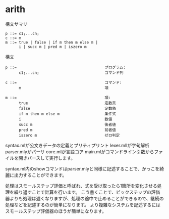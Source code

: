 # arith

  構文サマリ

    p ::= c1;...cn;
    c ::= m
    m ::= true | false | if m then m else m |
          i | succ m | pred m | iszero m

  構文

    p ::=                                       プログラム:
          c1;...cn;                             コマンド列

    c ::=                                       コマンド:
          m                                     項

    m ::=                                       項:
          true                                  定数真
          false                                 定数偽
          if m then m else m                    条件式
          i                                     数値
          succ m                                後者値
          pred m                                前者値
          iszero m                              ゼロ判定

syntax.mlが公文きデータの定義とプリティプリント
lexer.mllが字句解析
parser.mlyがパーサ
core.mlが言語コア
main.mlがコマンドライン引数からファイルを開きパースして実行します。

syntax.ml内のshowコマンドはparser.mlyと同様に記述することで、かっこを綺麗に出力することができます。

処理はスモールステップ評価と呼ばれ、式を受け取ったら1箇所を変化させる処理を繰り返すことで計算を行います。
こう書くことで、ビックステップの評価器よりも処理は遅くなりますが、処理の途中で止めることができるので、継続の処理などを記述するのが簡単になります。
より複雑なシステムを記述するにはスモールステップ評価器のほうが簡単になります。
